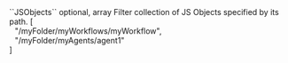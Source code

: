 <tr>
<td>``JSObjects``</td>
<td>optional, array</td>
<td>Filter collection of JS Objects specified by its path.</td>
<td> [
  <div style="padding-left:10px;">"/myFolder/myWorkflows/myWorkflow",</div>
  <div style="padding-left:10px;">"/myFolder/myAgents/agent1"</div>
  ]</td>
<td></td>
</tr>
